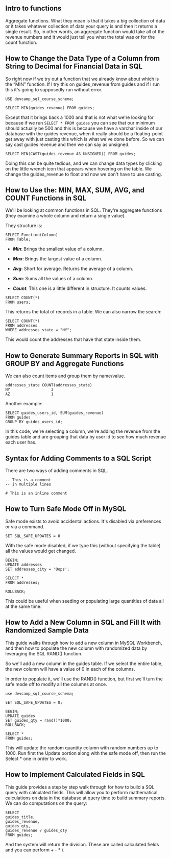 ## Intro to functions

Aggregate functions. What they mean is that it takes a big collection of data or it takes whatever collection of data your query is and then it returns a single result. So, in other words, an aggregate function would take all of the revenue numbers and it would just tell you what the total was or for the count function.

## How to Change the Data Type of a Column from String to Decimal for Financial Data in SQL

So right now if we try out a function that we already know about which is the “MIN” function. If I try this on guides_revenue from guides and if I run this it's going to supposedly run without error. 

```
USE devcamp_sql_course_schema;

SELECT MIN(guides_revenue) FROM guides;
```

Except that it brings back a 1000 and that is not what we're looking for because if we run ``SELECT * FROM guides`` you can see that our minimum should actually be 500 and this is because we have a varchar inside of our database with the guides revenue, when it really should be a floating-point get away with just casting this which is what we've done before. So we can say cast guides revenue and then we can say as unsigned.

```
SELECT MIN(CAST(guides_revenue AS UNSIGNED)) FROM guides;
```

Doing this can be quite tedious, and we can change data types by clicking on the little wrench icon that appears when hovering on the table. We change the guides_revenue to float and now we don't have to use casting.

## How to Use the: MIN, MAX, SUM, AVG, and COUNT Functions in SQL

We'll be looking at common functions in SQL. They're aggregate functions (they examine a whole column and return a single value).

They structure is:

```
SELECT Function(Column)
FROM Table;
```

* ***Min***: Brings the smallest value of a column. 

* ***Max***: Brings the largest value of a column. 

* ***Avg***: Short for average. Returns the average of a column.

* ***Sum***: Sums all the values of a column.

* ***Count***: This one is a little different in structure. It counts values.

```
SELECT COUNT(*)
FROM users;
```

This returns the total of records in a table. We can also narrow the search:

```
SELECT COUNT(*)
FROM addresses
WHERE addresses_state = "NY";
```

This would count the addresses that have that state inside them.

## How to Generate Summary Reports in SQL with GROUP BY and Aggregate Functions

We can also count items and group them by name/value. 

```
addresses_state	COUNT(addresses_state)
NY	                3
AZ	                1
```

Another example:

```
SELECT guides_users_id, SUM(guides_revenue)
FROM guides
GROUP BY guides_users_id;
```

In this code, we're selecting a column, we're adding the revenue from the guides table and are grouping that data by user id to see how much revenue each user has.

## Syntax for Adding Comments to a SQL Script

There are two ways of adding comments in SQL.

```
-- This is a comment
-- in multiple lines

# This is an inline comment
```

## How to Turn Safe Mode Off in MySQL

Safe mode exists to avoid accidental actions. It's disabled via preferences or via a command.

```
SET SQL_SAFE_UPDATES = 0
```

With the safe mode disabled, if we type this (without specifying the table) all the values would get changed.

```
BEGIN;
UPDATE addresses
SET addresses_city = 'Oops';

SELECT *
FROM addresses;

ROLLBACK;
```

This could be useful when seeding or populating large quantities of data all at the same time.

## How to Add a New Column in SQL and Fill It with Randomized Sample Data

This guide walks through how to add a new column in MySQL Workbench, and then how to populate the new column with randomized data by leveraging the SQL RAND() function.

So we'll add a new column in the guides table. If we select the entire table, the new column will have a value of 0 in each of the columns.

In order to populate it, we'll use the RAND() function, but first we'll turn the safe mode off to modify all the columns at once.

```
use devcamp_sql_course_schema;

SET SQL_SAFE_UPDATES = 0;

BEGIN;
UPDATE guides
SET guides_qty = rand()*1000;
ROLLBACK;

SELECT *
FROM guides;
```

This will update the random quantity column with random numbers up to 1000. Run first the Update portion along with the safe mode off, then run the Select * one in order to work.

## How to Implement Calculated Fields in SQL

This guide provides a step by step walk through for how to build a SQL query with calculated fields. This will allow you to perform mathematical calculations on data in the database at query time to build summary reports. We can do computations on the query:

```
SELECT
guides_title,
guides_revenue,
guides_qty,
guides_revenue / guides_qty
FROM guides;
```

And the system will return the division. These are called calculated fields and you can perform + - * /.

